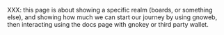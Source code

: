 XXX: this page is about showing a specific realm (boards, or something else), and showing how much we can start our journey by using gnoweb, then interacting using the docs page with gnokey or third party wallet.
